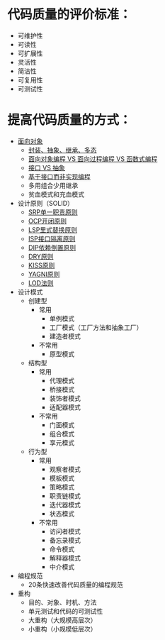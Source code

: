 # 代码质量的评价标准：
* 可维护性
* 可读性
* 可扩展性
* 灵活性
* 简洁性
* 可复用性
* 可测试性

# 提高代码质量的方式：
* [面向对象](./面向对象.md)
  * [封装、抽象、继承、多态](./封装、抽象、继承、多态.md)
  * [面向对象编程 VS 面向过程编程 VS 函数式编程](./面向对象编程%20VS%20面向过程编程%20VS%20函数式编程.md)
  * [接口 VS 抽象](./接口VS对象.md)
  * [基于接口而非实现编程](./基于接口而非实现编程.md)
  * 多用组合少用继承
  * 贫血模式和充血模式
* 设计原则（SOLID）
  * [SRP单一职责原则](./SRP单一职责原则.md)
  * [OCP开闭原则](./OCP开闭原则.md)
  * [LSP里式替换原则](./LSP里式替换原则.md)
  * [ISP接口隔离原则](./ISP接口隔离原则.md)
  * [DIP依赖倒置原则](./DIP依赖倒置原则.md)
  * [DRY原则](./DRY原则.md)
  * [KISS原则](./KISS原则.md)
  * [YAGNI原则](./YAGNI原则.md)
  * [LOD法则](./LOD法则.md)
* 设计模式
  * 创建型
    * 常用
      * 单例模式
      * 工厂模式（工厂方法和抽象工厂）
      * 建造者模式
    * 不常用
      * 原型模式
  * 结构型
    * 常用
      * 代理模式
      * 桥接模式
      * 装饰者模式
      * 适配器模式
    * 不常用
      * 门面模式
      * 组合模式
      * 享元模式
  * 行为型
    * 常用
      * 观察者模式
      * 模板模式
      * 策略模式
      * 职责链模式
      * 迭代器模式
      * 状态模式
    * 不常用
      * 访问者模式
      * 备忘录模式
      * 命令模式
      * 解释器模式 
      * 中介模式
* 编程规范
  * 20条快速改善代码质量的编程规范
* 重构
  * 目的、对象、时机、方法
  * 单元测试和代码的可测试性
  * 大重构（大规模高层次）
  * 小重构（小规模低层次）